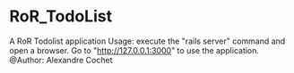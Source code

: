 # RoR_TodoList
A RoR Todolist application
Usage: execute the "rails server" command and open a browser. Go to "http://127.0.0.1:3000" to use the application.
@Author: Alexandre Cochet
